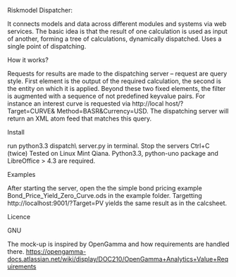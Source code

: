 Riskmodel Dispatcher:

It connects models and data across different modules and systems via web services. The basic idea is that the result of one calculation is used as input of another, forming a tree of calculations, dynamically dispatched. Uses a single point of dispatching.

How it works?

Requests for results are made to the dispatching server – request are query style. First element is the output of the required calculation, the second is the entity on which it is applied. Beyond these two fixed elements, the filter is augmented  with a sequence of not predefined keyvalue pairs. For instance an interest curve is requested via http://local host/?Target=CURVE& Method=BASR&Currency=USD. The dispatching server will return an XML atom feed that matches this query.

Install

run python3.3 dispatch\ server.py in terminal. Stop the servers Ctrl+C (twice)
Tested on Linux Mint Qiana. Python3.3, python-uno package and LibreOffice > 4.3 are required.

Examples

After starting the server, open the the simple bond pricing example Bond_Price_Yield_Zero_Curve.ods in the example folder. Targetting  http://localhost:9001/?Target=PV yields the same result as in the calcsheet.

Licence

GNU

The mock-up is inspired by OpenGamma and how requirements are handled there. https://opengamma-docs.atlassian.net/wiki/display/DOC210/OpenGamma+Analytics+Value+Requirements
